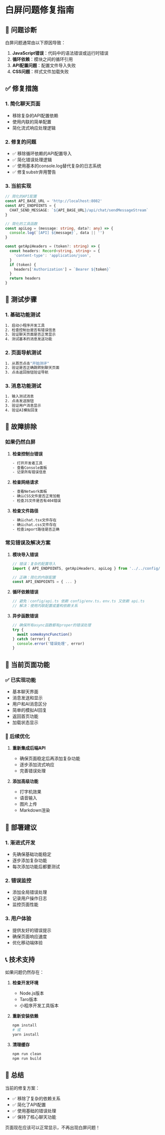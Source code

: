 # 白屏问题修复指南

## 🚨 问题诊断

白屏问题通常由以下原因导致：

1. **JavaScript错误**：代码中的语法错误或运行时错误
2. **循环依赖**：模块之间的循环引用
3. **API配置问题**：配置文件导入失败
4. **CSS问题**：样式文件加载失败

## ✅ 修复措施

### 1. 简化聊天页面
- 移除复杂的API配置依赖
- 使用内联的简单配置
- 简化流式响应处理逻辑

### 2. 修复的问题
- ✅ 移除循环依赖的API配置导入
- ✅ 简化错误处理逻辑
- ✅ 使用基本的console.log替代复杂的日志系统
- ✅ 修复substr弃用警告

### 3. 当前实现
```typescript
// 简化的API配置
const API_BASE_URL = 'http://localhost:8082'
const API_ENDPOINTS = {
  CHAT_SEND_MESSAGE: `${API_BASE_URL}/api/chat/sendMessageStream`
}

// 简化的工具函数
const apiLog = (message: string, data?: any) => {
  console.log(`[API] ${message}`, data || '')
}

const getApiHeaders = (token?: string) => {
  const headers: Record<string, string> = {
    'content-type': 'application/json',
  }
  if (token) {
    headers['Authorization'] = `Bearer ${token}`
  }
  return headers
}
```

## 🧪 测试步骤

### 1. 基础功能测试
```bash
1. 启动小程序开发工具
2. 检查控制台是否有错误信息
3. 验证聊天页面是否正常显示
4. 测试基本的消息发送功能
```

### 2. 页面导航测试
```bash
1. 从首页点击"开始测评"
2. 验证是否正确跳转到聊天页面
3. 点击返回按钮验证导航
```

### 3. 消息功能测试
```bash
1. 输入测试消息
2. 点击发送按钮
3. 验证用户消息显示
4. 验证AI模拟回复
```

## 🔧 故障排除

### 如果仍然白屏

1. **检查控制台错误**
   ```bash
   - 打开开发者工具
   - 查看Console面板
   - 记录所有错误信息
   ```

2. **检查网络请求**
   ```bash
   - 查看Network面板
   - 确认CSS文件是否正常加载
   - 检查JS文件是否有404错误
   ```

3. **检查文件路径**
   ```bash
   - 确认chat.tsx文件存在
   - 确认chat.css文件存在
   - 检查import路径是否正确
   ```

### 常见错误及解决方案

1. **模块导入错误**
   ```typescript
   // 错误：复杂的配置导入
   import { API_ENDPOINTS, getApiHeaders, apiLog } from '../../config/api'
   
   // 正确：简化的内联配置
   const API_ENDPOINTS = { ... }
   ```

2. **循环依赖错误**
   ```typescript
   // 避免：config/api.ts 依赖 config/env.ts，env.ts 又依赖 api.ts
   // 解决：使用内联配置或重构依赖关系
   ```

3. **异步函数错误**
   ```typescript
   // 确保所有async函数都有proper的错误处理
   try {
     await someAsyncFunction()
   } catch (error) {
     console.error('错误处理', error)
   }
   ```

## 📱 当前页面功能

### ✅ 已实现功能
- 基本聊天界面
- 消息发送和显示
- 用户和AI消息区分
- 简单的模拟AI回复
- 返回首页功能
- 加载状态显示

### 🔄 后续优化
1. **重新集成后端API**
   - 确保页面稳定后再添加复杂功能
   - 逐步添加流式响应
   - 完善错误处理

2. **添加高级功能**
   - 打字机效果
   - 语音输入
   - 图片上传
   - Markdown渲染

## 🚀 部署建议

### 1. 渐进式开发
- 先确保基础功能稳定
- 逐步添加复杂功能
- 每次添加功能后都要测试

### 2. 错误监控
- 添加全局错误处理
- 记录用户操作日志
- 监控页面性能

### 3. 用户体验
- 提供友好的错误提示
- 确保页面响应速度
- 优化移动端体验

## 📞 技术支持

如果问题仍然存在：

1. **检查开发环境**
   - Node.js版本
   - Taro版本
   - 小程序开发工具版本

2. **重新安装依赖**
   ```bash
   npm install
   # 或
   yarn install
   ```

3. **清理缓存**
   ```bash
   npm run clean
   npm run build
   ```

## 🎯 总结

当前的修复方案：
- ✅ 移除了复杂的依赖关系
- ✅ 简化了API配置
- ✅ 使用基础的错误处理
- ✅ 保持了核心聊天功能

页面现在应该可以正常显示，不再出现白屏问题！
